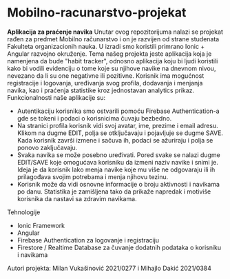 # Mobilno-racunarstvo-projekat
**Aplikacija za praćenje navika**
Unutar ovog repozitorijuma nalazi se projekat rađen za predmet Mobilno računarstvo i on je razvijen od strane studenata Fakulteta organizacionih nauka. U izradi smo koristili primrano Ionic + Angular razvojno okruženje. Tema našeg projekta jeste aplikacija koja je namenjena da bude "habit tracker", odnosno aplikacija koju bi ljudi koristili kako bi vodili evidenciju o tome koje su njihove navike na dnevnom nivou, nevezano da li su one negativne ili pozitivne. Korisnik ima mogućnost registracije i logovanja, uređivanja svog profila, dodavanja i menjanja navika, kao i praćenja statistike kroz jednostavan analytics prikaz. 
Funkcionalnosti naše aplikacije su:
- Autentikaciju korisnika smo ostvarili pomoću Firebase Authentication-a gde se tokeni i podaci o korisnicima čuvaju bezbedno. 
- Na stranici profila korisnik vidi svoj avatar, ime, prezime i email adresu. Klikom na dugme EDIT, polja se otključavaju i pojavljuje se dugme SAVE. Kada korisnik završi izmene i sačuva ih, podaci se ažuriraju i polja se ponovo zaključavaju.
- Svaka navika se može posebno uređivati. Pored svake se nalazi dugme EDIT/SAVE koje omogućava korisniku da izmeni naziv navike i snimi je. Ideja je da korisnik lako menja navike koje mu više ne odgovaraju ili ih prilagođava svojim potrebama i menja njihovu tezinu.
- Korisnik može da vidi osnovne informacije o broju aktivnosti i navikama po danu. Statistika je zamišljena tako da prikaže napredak i motiviše korisnika da nastavi sa zdravim navikama.

Tehnologije
- Ionic Framework
- Angular
- Firebase Authentication za logovanje i registraciju
- Firestore / Realtime Database za čuvanje dodatnih podataka o korisniku i navikama

Autori projekta: Milan Vukašinović 2021/0277 i Mihajlo Dakić 2021/0384 
